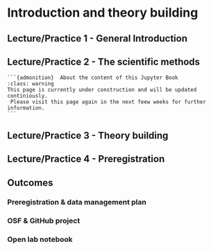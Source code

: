 
# Introduction and theory building

## Lecture/Practice 1 - General Introduction

## Lecture/Practice 2 - The scientific methods

````{margin}
```{admonition}  About the content of this Jupyter Book
:class: warning
This page is currently under construction and will be updated continiously.
 Please visit this page again in the next feew weeks for further information.
```
````

## Lecture/Practice 3 - Theory building

## Lecture/Practice 4 - Preregistration

## Outcomes

### Preregistration & data management plan

### OSF & GitHub project

### Open lab notebook
